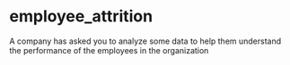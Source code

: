 # employee_attrition
A company has asked you to analyze some data to help them understand the performance of  the employees in the organization
